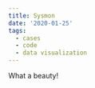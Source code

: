 ```yaml
---
title: Sysmon
date: '2020-01-25'
tags:
  - cases
  - code
  - data visualization
---
```


What a beauty!
